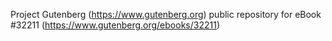 Project Gutenberg (https://www.gutenberg.org) public repository for eBook #32211 (https://www.gutenberg.org/ebooks/32211)
